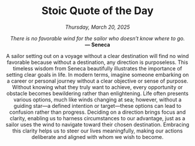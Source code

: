 <h1 align="center">Stoic Quote of the Day</h1>
<p align="center"><em><!--date-start-->Thursday, March 20, 2025<!--date-end--></em></p>
<p align="center">
    <em><!--START_SECTION:quote-text-->
There is no favorable wind for the sailor who doesn’t know where to go.
<!--END_SECTION:quote-text--></em><br>
    <strong>— <!--START_SECTION:quote-author-->
Seneca
<!--END_SECTION:quote-author--></strong>
</p>

<p align="center" style="max-width:600px;margin:0 auto;">
<!--START_SECTION:quote-interpretation-->
A sailor setting out on a voyage without a clear destination will find no wind favorable because without a destination, any direction is purposeless. This timeless wisdom from Seneca beautifully illustrates the importance of setting clear goals in life. In modern terms, imagine someone embarking on a career or personal journey without a clear objective or sense of purpose. Without knowing what they truly want to achieve, every opportunity or obstacle becomes bewildering rather than enlightening. Life often presents various options, much like winds changing at sea; however, without a guiding star—a defined intention or target—these options can lead to confusion rather than progress. Deciding on a direction brings focus and clarity, enabling us to harness circumstances to our advantage, just as a sailor uses the wind to navigate toward their chosen destination. Embracing this clarity helps us to steer our lives meaningfully, making our actions deliberate and aligned with whom we wish to become.
<!--END_SECTION:quote-interpretation-->
</p>
